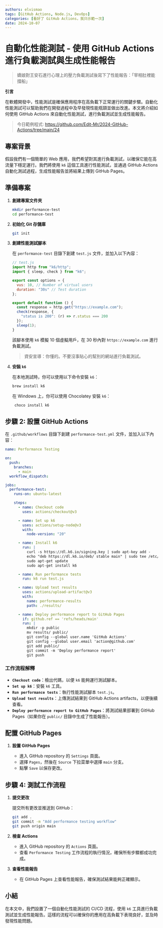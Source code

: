 ```yaml
---
authors: elvismao
tags: [GitHub Actions, Node.js, DevOps]
categories: [看好了 GitHub Actions，我只示範一次]
date: 2024-10-07
---
```

# 自動化性能測試 - 使用 GitHub Actions 進行負載測試與生成性能報告

> 嬌娘對王安石進行心理上的壓力負載測試後寫下了性能報告：「宰相肚裡能撐船」

**引言**

在軟體開發中，性能測試是確保應用程序在高負載下正常運行的關鍵步驟。自動化性能測試可以幫助我們在開發過程中及早發現性能瓶頸並做出改進。本文將介紹如何使用 GitHub Actions 來自動化性能測試，進行負載測試並生成性能報告。

> 今日範例程式: <https://github.com/Edit-Mr/2024-GitHub-Actions/tree/main/24>

## 專案背景

假設我們有一個簡單的 Web 應用，我們希望對其進行負載測試，以確保它能在高流量下穩定運行。我們將使用 `k6` 這個工具進行性能測試，並通過 GitHub Actions 自動化測試過程，生成性能報告並將結果上傳到 GitHub Pages。

## 準備專案

1. **創建專案文件夾**

   ```bash
   mkdir performance-test
   cd performance-test
   ```

2. **初始化 Git 存儲庫**

   ```bash
   git init
   ```

3. **創建性能測試腳本**

   在 `performance-test` 目錄下創建 `test.js` 文件，並加入以下內容：

   ```javascript
   // test.js
   import http from "k6/http";
   import { sleep, check } from "k6";

   export const options = {
     vus: 10, // Number of virtual users
     duration: "30s" // Test duration
   };

   export default function () {
     const response = http.get("https://example.com");
     check(response, {
       "status is 200": (r) => r.status === 200
     });
     sleep(1);
   }
   ```

   該腳本使用 `k6` 模擬 10 個虛擬用戶，在 30 秒內對 `https://example.com` 進行負載測試。

   > 資安宣導：你懂的。不要沒事貼心的幫別的網站進行負載測試。

4. **安裝 `k6`**

   在本地測試時，你可以使用以下命令安裝 `k6`：

   ```bash
   brew install k6
   ```

   在 Windows 上，你可以使用 Chocolatey 安裝 `k6`：

   ```bash
    choco install k6
   ```

## 步驟 2: 設置 GitHub Actions

在 `.github/workflows` 目錄下創建 `performance-test.yml` 文件，並加入以下內容：

```yaml
name: Performance Testing

on:
  push:
    branches:
      - main
  workflow_dispatch:

jobs:
  performance-test:
    runs-on: ubuntu-latest

    steps:
      - name: Checkout code
        uses: actions/checkout@v3

      - name: Set up k6
        uses: actions/setup-node@v3
        with:
          node-version: "20"

      - name: Install k6
        run: |
          curl -s https://dl.k6.io/signing.key | sudo apt-key add -
          echo "deb https://dl.k6.io/deb/ stable main" | sudo tee /etc/apt/sources.list.d/k6.list
          sudo apt-get update
          sudo apt-get install k6

      - name: Run performance tests
        run: k6 run test.js

      - name: Upload test results
        uses: actions/upload-artifact@v3
        with:
          name: performance-results
          path: ./results/

      - name: Deploy performance report to GitHub Pages
        if: github.ref == 'refs/heads/main'
        run: |
          mkdir -p public
          mv results/ public/
          git config --global user.name 'GitHub Actions'
          git config --global user.email 'action@github.com'
          git add public/
          git commit -m 'Deploy performance report'
          git push
```

### 工作流程解釋

- **`Checkout code`**：檢出代碼，以便 `k6` 能夠運行測試腳本。
- **`Set up k6`**：安裝 `k6` 工具。
- **`Run performance tests`**：執行性能測試腳本 `test.js`。
- **`Upload test results`**：上傳測試結果到 GitHub Actions artifacts，以便後續查看。
- **`Deploy performance report to GitHub Pages`**：將測試結果部署到 GitHub Pages（如果你在 `public/` 目錄中生成了性能報告）。

## 配置 GitHub Pages

1. **設置 GitHub Pages**

   - 進入 GitHub repository 的 `Settings` 頁面。
   - 選擇 `Pages`，然後在 `Source` 下拉菜單中選擇 `main` 分支。
   - 點擊 `Save` 以保存更改。

## 步驟 4: 測試工作流程

1. **提交更改**

   提交所有更改並推送到 GitHub：

   ```bash
   git add .
   git commit -m "Add performance testing workflow"
   git push origin main
   ```

2. **檢查 Actions**

   - 進入 GitHub repository 的 `Actions` 頁面。
   - 查看 `Performance Testing` 工作流程的執行情況，確保所有步驟都成功完成。

3. **查看性能報告**

   - 在 GitHub Pages 上查看性能報告，確保測試結果能夠正確顯示。

## 小結

在本文中，我們設置了一個自動化性能測試的 CI/CD 流程，使用 `k6` 工具進行負載測試並生成性能報告。這樣的流程可以確保你的應用在高負載下表現良好，並及時發現性能問題。

